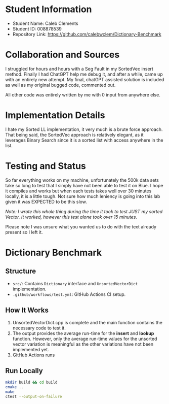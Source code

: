 # Student Information
- Student Name: Caleb Clements
- Student ID: 008878539
- Repository Link: https://github.com/calebwclem/Dictionary-Benchmark

# Collaboration and Sources
I struggled for hours and hours with a Seg Fault in my SortedVec insert method. Finally
I had ChatGPT help me debug it, and after a while, came up with an entirely new attempt.
My final, chatGPT assisted solution is included as well as my original bugged code, commented out.

All other code was entirely written by me with 0 input from anywhere else.

# Implementation Details

I hate my Sorted LL implementation, it very much is a brute force approach. That being said, the SortedVec approach is
relatively elegant, as it leverages Binary Search since it is a sorted list with access anywhere in the list.

# Testing and Status

So far everything works on my machine, unfortunately the 500k data sets take so long to test that I simply have not been able to test it on Blue. I hope it compiles and works but when each tests takes well
over 30 minutes locally, it is a little tough. Not sure how much leniency is going into this lab
given it was EXPECTED to be this slow.

*Note: I wrote this whole thing during the time it took to test JUST my sorted
Vector. It worked, however this test alone took over 15 minutes.*





Please note I was unsure what you wanted us to do with the text already present
so I left it.


# Dictionary Benchmark

## Structure

- `src/`: Contains `Dictionary` interface and `UnsortedVectorDict` implementation.
- `.github/workflows/test.yml`: GitHub Actions CI setup.

## How It Works

1. UnsortedVectorDict.cpp is complete and the main function contains the necessary code to test it. 
2. The output provides the average run-time for the **insert** and **lookup** function. However, only the average run-time values for the unsorted vector variation is meaningful as the other variations have not been implemented yet.    
3. GitHub Actions runs 

## Run Locally

```bash
mkdir build && cd build
cmake ..
make
ctest --output-on-failure
```
